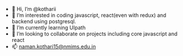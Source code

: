 - 👋 Hi, I’m @kotharii
- 👀 I’m interested in coding javascript, react(even with redux) and backend using postgresql. 
- 🌱 I’m currently learning UIpath
- 💞️ I’m looking to collaborate on projects including core javascript and react
- 📫 naman.kothari15@nmims.edu.in

<!---
kotharii/kotharii is a ✨ special ✨ repository because its `README.md` (this file) appears on your GitHub profile.
You can click the Preview link to take a look at your changes.
--->
